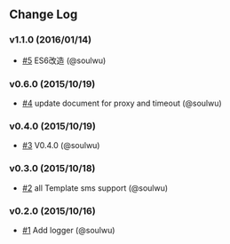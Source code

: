 ## Change Log

### v1.1.0 (2016/01/14)
- [#5](https://github.com/soulwu/yuntongxun/pull/5) ES6改造 (@soulwu)

### v0.6.0 (2015/10/19)
- [#4](https://github.com/soulwu/yuntongxun/pull/4) update document for proxy and timeout (@soulwu)

### v0.4.0 (2015/10/19)
- [#3](https://github.com/soulwu/yuntongxun/pull/3) V0.4.0 (@soulwu)

### v0.3.0 (2015/10/18)
- [#2](https://github.com/soulwu/yuntongxun/pull/2) all Template sms support (@soulwu)

### v0.2.0 (2015/10/16)
- [#1](https://github.com/soulwu/yuntongxun/pull/1) Add logger (@soulwu)
